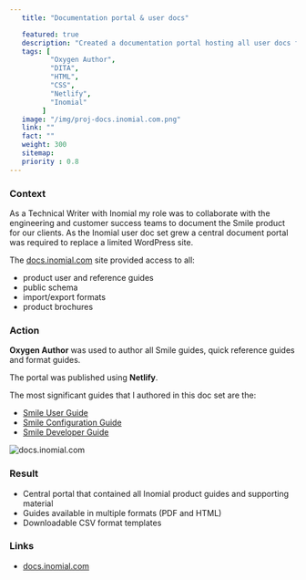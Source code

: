 ```yaml
---
   title: "Documentation portal & user docs"

   featured: true
   description: "Created a documentation portal hosting all user docs for the Inomial Smile product."
   tags: [
          "Oxygen Author",
          "DITA",
          "HTML",
          "CSS",
          "Netlify",
          "Inomial"
        ]
   image: "/img/proj-docs.inomial.com.png"
   link: ""
   fact: ""
   weight: 300
   sitemap:
   priority : 0.8
---
```


### Context

As a Technical Writer with Inomial my role was to collaborate with the engineering and customer success teams to document the Smile product for our clients. As the Inomial user doc set grew a central document portal was required to replace a limited WordPress site.

The [docs.inomial.com](https://docs.inomial.com/) site provided access to all:
- product user and reference guides
- public schema
- import/export formats
- product brochures

### Action

**Oxygen Author** was used to author all Smile guides, quick reference guides and format guides.

The portal was published using **Netlify**.

The most significant guides that I authored in this doc set are the:
- [Smile User Guide](https://docs.inomial.com/pdf/SmileGuides/Smile_User_60_V2.1.pdf)
- [Smile Configuration Guide](https://docs.inomial.com/pdf/SmileGuides/Smile_Config_60_V1.3.compressed.pdf)
- [Smile Developer Guide](https://docs.inomial.com/pdf/SmileGuides/Smile_Dev_60_V3.10.pdf)

![docs.inomial.com](/img/proj-docs.inomial.com.png)

### Result

- Central portal that contained all Inomial product guides and supporting material
- Guides available in multiple formats (PDF and HTML)
- Downloadable CSV format templates

### Links

- [docs.inomial.com](https://docs.inomial.com/)